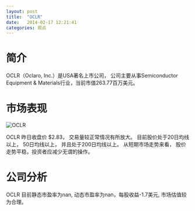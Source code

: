 ```yaml
---
layout: post
title:  "OCLR"
date:   2014-02-17 12:21:41
categories: 观点
---
```


# 简介
OCLR（Oclaro, Inc.）是USA著名上市公司，
公司主要从事Semiconductor Equipment & Materials行业，当前市值263.77百万美元。

# 市场表现

![OCLR](http://finviz.com/chart.ashx?t=OCLR&ty=c&ta=1&p=d&s=l)

OCLR 昨日收盘价 $2.83，
交易量较正常情况有所放大。
目前股价处于20日均线以上，
50日均线以上，
并且处于200日均线以上。
从短期市场走势来看，
股价走势平稳，投资者应减少无谓的操作。

# 公司分析
OCLR 目前静态市盈率为nan, 动态市盈率为nan，每股收益-1.7美元,
市场估值较为合理。
